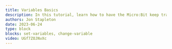 ```yaml
---
title: Variables Basics
description: In this tutorial, learn how to have the Micro:Bit keep track of variable values, and have the Micro:Bit update variable values based on event inputs.
authors: Jon Stapleton
date: 2023-06-24
type: block
blocks: set-variables, change-variable
video: UGf7ZOJNvXc
---
```


